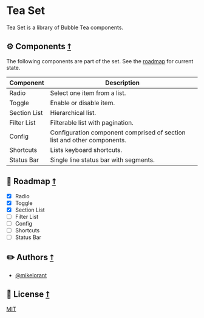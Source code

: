 # Tea Set

Tea Set is a library of Bubble Tea components.

## ⚙️ Components [⭡](#tea-set)

The following components are part of the set. See the [roadmap](#roadmap-⭡) for current state.

| Component    | Description                                                  |
| ------------ | ------------------------------------------------------------ |
| Radio        | Select one item from a list.                                 |
| Toggle       | Enable or disable item.                                      |
| Section List | Hierarchical list.                                           |
| Filter List  | Filterable list with pagination.                             |
| Config       | Configuration component comprised of section list and other components. |
| Shortcuts    | Lists keyboard shortcuts.                                    |
| Status Bar   | Single line status bar with segments.                        |

## 🚗 Roadmap [⭡](#tea-set)

- [x] Radio
- [x] Toggle
- [x] Section List
- [ ] Filter List
- [ ] Config
- [ ] Shortcuts
- [ ] Status Bar

## ✏️ Authors [⭡](#tea-set)

- [@mikelorant](https://www.github.com/mikelorant)

## 🎫 License [⭡](#tea-set)

[MIT](https://choosealicense.com/licenses/mit/)